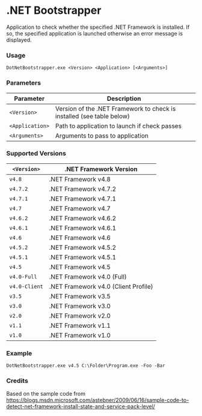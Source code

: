 .NET Bootstrapper
====================

Application to check whether the specified .NET Framework is installed. If so, the specified application is launched otherwise an error message is displayed.

### Usage

```Batchfile
DotNetBootstrapper.exe <Version> <Application> [<Arguments>]
```

### Parameters

| Parameter       | Description                                                           |
| --------------- | --------------------------------------------------------------------- |
| `<Version>`     | Version of the .NET Framework to check is installed (see table below) |
| `<Application>` | Path to application to launch if check passes                         |
| `<Arguments>`   | Arguments to pass to application                                      |

### Supported Versions

| `<Version>`     | .NET Framework Version                  |
| --------------- | --------------------------------------- |
| `v4.8`          | .NET Framework v4.8                     |
| `v4.7.2`        | .NET Framework v4.7.2                   |
| `v4.7.1`        | .NET Framework v4.7.1                   |
| `v4.7`          | .NET Framework v4.7                     |
| `v4.6.2`        | .NET Framework v4.6.2                   |
| `v4.6.1`        | .NET Framework v4.6.1                   |
| `v4.6`          | .NET Framework v4.6                     |
| `v4.5.2`        | .NET Framework v4.5.2                   |
| `v4.5.1`        | .NET Framework v4.5.1                   |
| `v4.5`          | .NET Framework v4.5                     |
| `v4.0-Full`     | .NET Framework v4.0 (Full)              |
| `v4.0-Client`   | .NET Framework v4.0 (Client Profile)    |
| `v3.5`          | .NET Framework v3.5                     |
| `v3.0`          | .NET Framework v3.0                     |
| `v2.0`          | .NET Framework v2.0                     |
| `v1.1`          | .NET Framework v1.1                     |
| `v1.0`          | .NET Framework v1.0                     |


### Example

```Batchfile
DotNetBootstrapper.exe v4.5 C:\Folder\Program.exe -Foo -Bar
```

### Credits

Based on the sample code from https://blogs.msdn.microsoft.com/astebner/2009/06/16/sample-code-to-detect-net-framework-install-state-and-service-pack-level/
